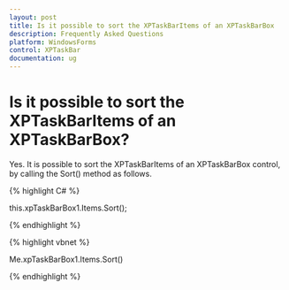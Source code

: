 ```yaml
---
layout: post
title: Is it possible to sort the XPTaskBarItems of an XPTaskBarBox
description: Frequently Asked Questions
platform: WindowsForms
control: XPTaskBar
documentation: ug
---
```

# Is it possible to sort the XPTaskBarItems of an XPTaskBarBox?

Yes. It is possible to sort the XPTaskBarItems of an XPTaskBarBox control, by calling the Sort() method as follows.

{% highlight C# %}  

 this.xpTaskBarBox1.Items.Sort();

{% endhighlight %}

 

{% highlight vbnet %} 

Me.xpTaskBarBox1.Items.Sort()

{% endhighlight %}